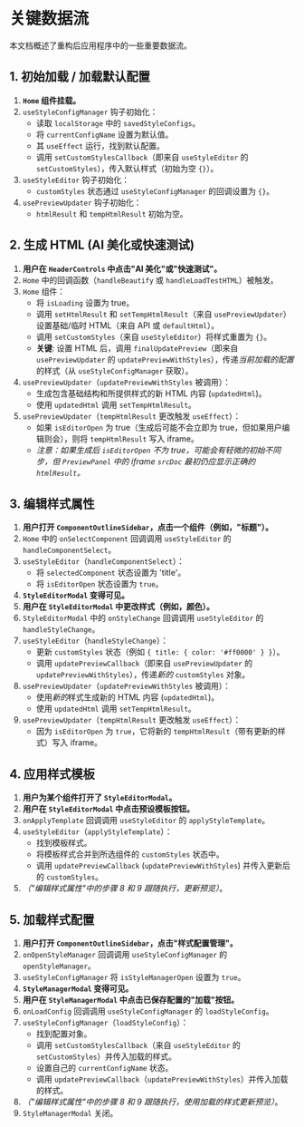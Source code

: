 # 关键数据流

本文档概述了重构后应用程序中的一些重要数据流。

## 1. 初始加载 / 加载默认配置

1.  **`Home` 组件挂载。**
2.  `useStyleConfigManager` 钩子初始化：
    - 读取 `localStorage` 中的 `savedStyleConfigs`。
    - 将 `currentConfigName` 设置为默认值。
    - 其 `useEffect` 运行，找到默认配置。
    - 调用 `setCustomStylesCallback`（即来自 `useStyleEditor` 的 `setCustomStyles`），传入默认样式（初始为空 `{}`）。
3.  `useStyleEditor` 钩子初始化：
    - `customStyles` 状态通过 `useStyleConfigManager` 的回调设置为 `{}`。
4.  `usePreviewUpdater` 钩子初始化：
    - `htmlResult` 和 `tempHtmlResult` 初始为空。

## 2. 生成 HTML (AI 美化或快速测试)

1.  **用户在 `HeaderControls` 中点击"AI 美化"或"快速测试"。**
2.  `Home` 中的回调函数（`handleBeautify` 或 `handleLoadTestHTML`）被触发。
3.  `Home` 组件：
    - 将 `isLoading` 设置为 true。
    - 调用 `setHtmlResult` 和 `setTempHtmlResult`（来自 `usePreviewUpdater`）设置基础/临时 HTML（来自 API 或 `defaultHtml`）。
    - 调用 `setCustomStyles`（来自 `useStyleEditor`）将样式重置为 `{}`。
    - **关键**: 设置 HTML 后，调用 `finalUpdatePreview`（即来自 `usePreviewUpdater` 的 `updatePreviewWithStyles`），传递*当前加载的配置*的样式（从 `useStyleConfigManager` 获取）。
4.  `usePreviewUpdater`（`updatePreviewWithStyles` 被调用）：
    - 生成包含基础结构和所提供样式的新 HTML 内容 (`updatedHtml`)。
    - 使用 `updatedHtml` 调用 `setTempHtmlResult`。
5.  `usePreviewUpdater`（`tempHtmlResult` 更改触发 `useEffect`）：
    - 如果 `isEditorOpen` 为 true（生成后可能不会立即为 true，但如果用户编辑则会），则将 `tempHtmlResult` 写入 iframe。
    - *注意：如果生成后 `isEditorOpen` 不为 true，可能会有轻微的初始不同步，但 `PreviewPanel` 中的 iframe `srcDoc` 最初仍应显示正确的 `htmlResult`。*

## 3. 编辑样式属性

1.  **用户打开 `ComponentOutlineSidebar`，点击一个组件（例如，"标题"）。**
2.  `Home` 中的 `onSelectComponent` 回调调用 `useStyleEditor` 的 `handleComponentSelect`。
3.  `useStyleEditor`（`handleComponentSelect`）：
    - 将 `selectedComponent` 状态设置为 'title'。
    - 将 `isEditorOpen` 状态设置为 `true`。
4.  **`StyleEditorModal` 变得可见。**
5.  **用户在 `StyleEditorModal` 中更改样式（例如，颜色）。**
6.  `StyleEditorModal` 中的 `onStyleChange` 回调调用 `useStyleEditor` 的 `handleStyleChange`。
7.  `useStyleEditor`（`handleStyleChange`）：
    - 更新 `customStyles` 状态（例如 `{ title: { color: '#ff0000' } }`）。
    - 调用 `updatePreviewCallback`（即来自 `usePreviewUpdater` 的 `updatePreviewWithStyles`），传递*新的* `customStyles` 对象。
8.  `usePreviewUpdater`（`updatePreviewWithStyles` 被调用）：
    - 使用*新的*样式生成新的 HTML 内容 (`updatedHtml`)。
    - 使用 `updatedHtml` 调用 `setTempHtmlResult`。
9.  `usePreviewUpdater`（`tempHtmlResult` 更改触发 `useEffect`）：
    - 因为 `isEditorOpen` 为 `true`，它将新的 `tempHtmlResult`（带有更新的样式）写入 iframe。

## 4. 应用样式模板

1.  **用户为某个组件打开了 `StyleEditorModal`。**
2.  **用户在 `StyleEditorModal` 中点击预设模板按钮。**
3.  `onApplyTemplate` 回调调用 `useStyleEditor` 的 `applyStyleTemplate`。
4.  `useStyleEditor`（`applyStyleTemplate`）：
    - 找到模板样式。
    - 将模板样式合并到所选组件的 `customStyles` 状态中。
    - 调用 `updatePreviewCallback` (`updatePreviewWithStyles`) 并传入更新后的 `customStyles`。
5.  *（"编辑样式属性"中的步骤 8 和 9 跟随执行，更新预览）*。

## 5. 加载样式配置

1.  **用户打开 `ComponentOutlineSidebar`，点击"样式配置管理"。**
2.  `onOpenStyleManager` 回调调用 `useStyleConfigManager` 的 `openStyleManager`。
3.  `useStyleConfigManager` 将 `isStyleManagerOpen` 设置为 `true`。
4.  **`StyleManagerModal` 变得可见。**
5.  **用户在 `StyleManagerModal` 中点击已保存配置的"加载"按钮。**
6.  `onLoadConfig` 回调调用 `useStyleConfigManager` 的 `loadStyleConfig`。
7.  `useStyleConfigManager`（`loadStyleConfig`）：
    - 找到配置对象。
    - 调用 `setCustomStylesCallback`（来自 `useStyleEditor` 的 `setCustomStyles`）并传入加载的样式。
    - 设置自己的 `currentConfigName` 状态。
    - 调用 `updatePreviewCallback`（`updatePreviewWithStyles`）并传入加载的样式。
8.  *（"编辑样式属性"中的步骤 8 和 9 跟随执行，使用加载的样式更新预览）*。
9.  `StyleManagerModal` 关闭。 